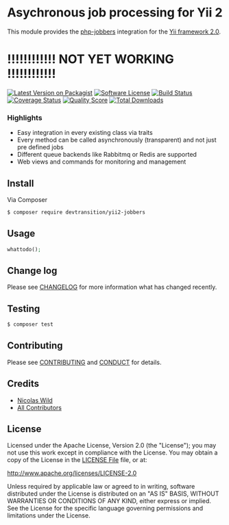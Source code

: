 # Asychronous job processing for Yii 2

This module provides the [php-jobbers](https://github.com/devtransition/php-jobbers) integration for the [Yii framework 2.0](http://www.yiiframework.com).

# !!!!!!!!!!!! NOT YET WORKING !!!!!!!!!!!!

[![Latest Version on Packagist][ico-version]][link-packagist]
[![Software License][ico-license]](LICENSE.md)
[![Build Status][ico-travis]][link-travis]
[![Coverage Status][ico-scrutinizer]][link-scrutinizer]
[![Quality Score][ico-code-quality]][link-code-quality]
[![Total Downloads][ico-downloads]][link-downloads]

### Highlights
- Easy integration in every existing class via traits
- Every method can be called asynchronously (transparent) and not just pre defined jobs
- Different queue backends like Rabbitmq or Redis are supported
- Web views and commands for monitoring and management

## Install

Via Composer

``` bash
$ composer require devtransition/yii2-jobbers
```

## Usage

``` php
whattodo();
```

## Change log

Please see [CHANGELOG](CHANGELOG.md) for more information what has changed recently.

## Testing

``` bash
$ composer test
```

## Contributing

Please see [CONTRIBUTING](CONTRIBUTING.md) and [CONDUCT](CONDUCT.md) for details.

## Credits

- [Nicolas Wild][link-author]
- [All Contributors][link-contributors]

## License

Licensed under the Apache License, Version 2.0 (the "License");
you may not use this work except in compliance with the License.
You may obtain a copy of the License in the [LICENSE File](LICENSE) file, or at:

   http://www.apache.org/licenses/LICENSE-2.0

Unless required by applicable law or agreed to in writing, software
distributed under the License is distributed on an "AS IS" BASIS,
WITHOUT WARRANTIES OR CONDITIONS OF ANY KIND, either express or implied.
See the License for the specific language governing permissions and
limitations under the License.


[ico-version]: https://img.shields.io/packagist/v/devtransition/yii2-jobbers.svg?style=flat-square
[ico-license]: https://img.shields.io/badge/license-Apache-brightgreen.svg?style=flat-square
[ico-travis]: https://img.shields.io/travis/devTransition/yii2-jobbers/master.svg?style=flat-square
[ico-scrutinizer]: https://img.shields.io/scrutinizer/coverage/g/devTransition/yii2-jobbers.svg?style=flat-square
[ico-code-quality]: https://img.shields.io/scrutinizer/g/devTransition/yii2-jobbers.svg?style=flat-square
[ico-downloads]: https://img.shields.io/packagist/dt/devtransition/yii2-jobbers.svg?style=flat-square

[link-packagist]: https://packagist.org/packages/devtransition/yii2-jobbers
[link-travis]: https://travis-ci.org/devTransition/yii2-jobbers
[link-scrutinizer]: https://scrutinizer-ci.com/g/devTransition/yii2-jobbers/code-structure
[link-code-quality]: https://scrutinizer-ci.com/g/devTransition/yii2-jobbers
[link-downloads]: https://packagist.org/packages/devtransition/yii2-jobbers
[link-author]: https://github.com/devTransition
[link-contributors]: ../../contributors
